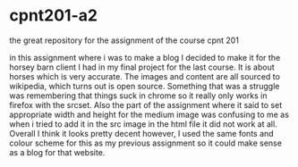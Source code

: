 # cpnt201-a2
the great repository for the assignment of the course cpnt 201

in this assignment where i was to make a blog I decided to make it for the horsey barn client I had in my final project for the last course.  It is about horses which is very accurate.  The images and content are all sourced to wikipedia, which turns out is open source.  Something that was a struggle was remembering that things suck in chrome so it really only works in firefox with the srcset.  Also the part of the assignment where it said to set appropriate width and height for the medium image was confusing to me as when i tried to add it in the src image in the html file it did not work at all.  Overall I think it looks pretty decent however, I used the same fonts and colour scheme for this as my previous assignment so it could make sense as a blog for that website.

